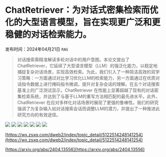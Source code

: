 # ChatRetriever：为对话式密集检索而优化的大型语言模型，旨在实现更广泛和更稳健的对话检索能力。
发布时间：2024年04月21日
`RAG`
> 对话搜索需精准解读多轮对话中的用户意图。本论文提出了 ChatRetriever，它延续了大型语言模型（LLM）的强泛化能力，以稳定地捕捉复杂对话场景，实现高效检索。为此，我们引入了一种简洁高效的双学习策略：一方面通过对比学习优化LLM的检索能力，另一方面通过在优质对话指令数据上进行掩码指令微调，提升对复杂会话的理解。在五个对话搜索基准上的广泛测试显示，ChatRetriever 在性能上显著超越了现有的对话密集检索系统，并达到了与基于LLM的重写方法相匹配的最先进水平。此外，ChatRetriever 在应对多样化对话场景时展现了更强的鲁棒性。我们的研究强调了为复杂输入如对话搜索会话而调整LLM的潜力，并提出了一种推进此研究方向的有效途径。

![](https://raw.githubusercontent.com/HuggingAGI/HuggingArxiv/main/paper_images/2404.13556/x1.png)
![](https://raw.githubusercontent.com/HuggingAGI/HuggingArxiv/main/paper_images/2404.13556/x2.png)
![](https://raw.githubusercontent.com/HuggingAGI/HuggingArxiv/main/paper_images/2404.13556/x3.png)
![](https://raw.githubusercontent.com/HuggingAGI/HuggingArxiv/main/paper_images/2404.13556/x4.png)
![](https://raw.githubusercontent.com/HuggingAGI/HuggingArxiv/main/paper_images/2404.13556/x5.png)
![](https://raw.githubusercontent.com/HuggingAGI/HuggingArxiv/main/paper_images/2404.13556/x6.png)
![](https://raw.githubusercontent.com/HuggingAGI/HuggingArxiv/main/paper_images/2404.13556/x7.png)

[https://wx.zsxq.com/dweb2/index/topic_detail/5122514248141254](https://wx.zsxq.com/dweb2/index/topic_detail/5122514248141254)

[https://arxiv.org/abs/2404.13556](https://arxiv.org/abs/2404.13556)
